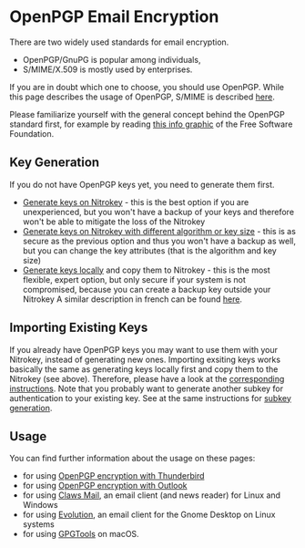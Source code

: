 # OpenPGP Email Encryption

There are two widely used standards for email encryption.

- OpenPGP/GnuPG is popular among individuals,
- S/MIME/X.509 is mostly used by enterprises.

If you are in doubt which one to choose, you should use OpenPGP. While this page describes the usage of OpenPGP, S/MIME is described [here](https://www.nitrokey.com/documentation/smime-email-encryption).

Please familiarize yourself with the general concept behind the OpenPGP standard first, for example by reading [this info graphic](https://emailselfdefense.fsf.org/en/infographic.html) of the Free Software Foundation.

## Key Generation

If you do not have OpenPGP keys yet, you need to generate them first.

- [Generate keys on Nitrokey](https://www.nitrokey.com/documentation/openpgp-create-simple) - this is the best option if you are unexperienced, but you won't have a backup of your keys and therefore won't be able to mitigate the loss of the Nitrokey
- [Generate keys on Nitrokey with different algorithm or key size](https://www.nitrokey.com/documentation/openpgp-create-on-device) - this is as secure as the previous option and thus you won't have a  backup as well, but you can change the key attributes (that is the  algorithm and key size)
- [Generate keys locally](https://www.nitrokey.com/documentation/openpgp-create-backup) and copy them to Nitrokey - this is the most flexible, expert option,  but only secure if your system is not compromised, because you can  create a backup key outside your Nitrokey
   A similar description in french can be found [here](https://xieme-art.org/post/importer-des-clefs-gnupg-dans-sa-nitrokey-pro/).

## Importing Existing Keys

If you already have OpenPGP keys you may want to use them with your  Nitrokey, instead of generating new ones. Importing exsiting keys works  basically the same as generating keys locally first and copy them to the Nitrokey (see above). Therefore, please have a look at the [corresponding instructions](https://www.nitrokey.com/documentation/openpgp-create-backup#key-import). Note that you probably want to generate another subkey for  authentication to your existing key. See at the same instructions for [subkey generation](https://www.nitrokey.com/documentation/openpgp-create-backup#subkey).

## Usage

You can find further information about the usage on these pages:

- for using [OpenPGP encryption with Thunderbird](https://www.nitrokey.com/documentation/openpgp-thunderbird)
- for using [OpenPGP encryption with Outlook](https://www.nitrokey.com/documentation/openpgp-outlook)
- for using [Claws Mail](https://www.claws-mail.org/plugin.php?plugin=gpg), an email client (and news reader) for Linux and Windows
- for using [Evolution](https://help.gnome.org/users/evolution/stable/mail-encryption.html.en), an email client for the Gnome Desktop on Linux systems
- for using [GPGTools](https://gpgtools.org/) on macOS.